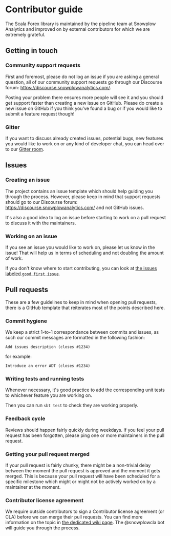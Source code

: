 # Contributor guide

The Scala Forex library is maintained by the pipeline team at Snowplow Analytics and improved on by
external contributors for which we are extremely grateful.

## Getting in touch

### Community support requests

First and foremost, please do not log an issue if you are asking a general question, all of our community support requests
go through our Discourse forum: https://discourse.snowplowanalytics.com/.

Posting your problem there ensures more people will see it and you should get support faster than creating a new issue on
GitHub. Please do create a new issue on GitHub if you think you've found a bug or if you would like to submit a feature
request though!

### Gitter

If you want to discuss already created issues, potential bugs, new features you would like to work on or any kind of developer
chat, you can head over to our [Gitter room](https://gitter.im/snowplow/scala-forex).

## Issues

### Creating an issue

The project contains an issue template which should help guiding you through the process. However, please keep in mind
that support requests should go to our Discourse forum: https://discourse.snowplowanalytics.com/ and not GitHub issues.

It's also a good idea to log an issue before starting to work on a pull request to discuss it with the maintainers.

### Working on an issue

If you see an issue you would like to work on, please let us know in the issue! That will help us in terms of scheduling and
not doubling the amount of work.

If you don't know where to start contributing, you can look at
[the issues labeled `good first issue`](https://github.com/snowplow/scala-forex/labels/good%20first%20issue).

## Pull requests

These are a few guidelines to keep in mind when opening pull requests, there is a GitHub template that reiterates most of the
points described here.

### Commit hygiene

We keep a strict 1-to-1 correspondance between commits and issues, as such our commit messages are formatted in the following
fashion:

`Add issues description (closes #1234)`

for example:

`Introduce an error ADT (closes #1234)`

### Writing tests and running tests

Whenever necessary, it's good practice to add the corresponding unit tests to whichever feature you are working on.

Then you can run `sbt test` to check they are working properly.

### Feedback cycle

Reviews should happen fairly quickly during weekdays. If you feel your pull request has been forgotten, please ping one
or more maintainers in the pull request.

### Getting your pull request merged

If your pull request is fairly chunky, there might be a non-trivial delay between the moment the pull request is approved and
the moment it gets merged. This is because your pull request will have been scheduled for a specific milestone which might or
might not be actively worked on by a maintainer at the moment.

### Contributor license agreement

We require outside contributors to sign a Contributor license agreement (or CLA) before we can merge their pull requests.
You can find more information on the topic in [the dedicated wiki page](https://github.com/snowplow/snowplow/wiki/CLA).
The @snowplowcla bot will guide you through the process.
